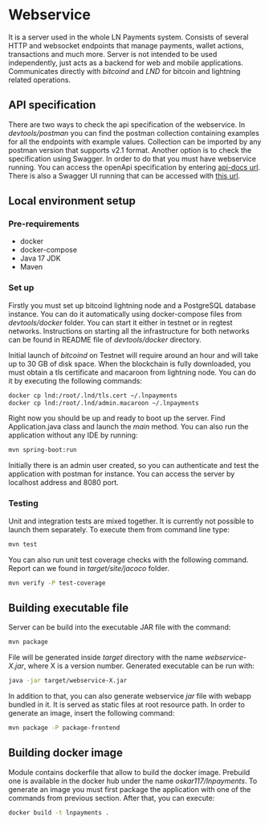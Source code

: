 # Webservice

It is a server used in the whole LN Payments system. Consists of several HTTP and websocket endpoints that manage
payments, wallet actions, transactions and much more. Server is not intended to be used independently, just acts as a
backend for web and mobile applications. Communicates directly with _bitcoind_ and _LND_ for bitcoin and lightning 
related operations.

## API specification

There are two ways to check the api specification of the webservice. In _devtools/postman_ you can find the
postman collection containing examples for all the endpoints with example values. Collection can be imported by 
any postman version that supports v2.1 format. Another option is to check the specification using Swagger. In order
to do that you must have webservice running. You can access the openApi specification by entering
[api-docs url](http://localhost:8080/v2/api-docs). There is also a Swagger UI running that can be accessed
with [this url](http://localhost:8080/swagger-ui/index.html).

## Local environment setup

### Pre-requirements
* docker
* docker-compose
* Java 17 JDK
* Maven

### Set up

Firstly you must set up bitcoind lightning node and a PostgreSQL database instance. You can do it automatically 
using docker-compose files from _devtools/docker_ folder. You can start it either in testnet or in regtest networks.
Instructions on starting all the infrastructure for both networks can be found in README file of _devtools/docker_
directory.
 
Initial launch of _bitcoind_ on Testnet will require around an hour and will take up to 30 GB of disk space. When
the blockchain is fully downloaded, you must obtain a tls certificate and macaroon from lightning node. You can do it by
executing the following commands:
```bash
docker cp lnd:/root/.lnd/tls.cert ~/.lnpayments
docker cp lnd:/root/.lnd/admin.macaroon ~/.lnpayments
```

Right now you should be up and ready to boot up the server. Find Application.java class and launch the _main_ method. You can also run the application without any IDE by running:
```bash
mvn spring-boot:run
```
Initially there is an admin user created, so you can authenticate and test the application with postman for instance.
You can access the server by localhost address and 8080 port.

### Testing

Unit and integration tests are mixed together. It is currently not possible to launch them separately. To execute them
from command line type:
```bash
mvn test
```

You can also run unit test coverage checks with the following command. Report can we found in _target/site/jacoco_
folder.
```bash
mvn verify -P test-coverage
```

## Building executable file

Server can be build into the executable JAR file with the command:
```bash
mvn package
```
File will be generated inside _target_ directory with the name _webservice-X.jar_, where X is a version number. 
Generated executable can be run with:
```bash
java -jar target/webservice-X.jar
```
In addition to that, you can also generate webservice _jar_ file with webapp bundled in it. It is served as static 
files at root resource path. In order to generate an image, insert the following command:
```bash
mvn package -P package-frontend
```

## Building docker image

Module contains dockerfile that allow to build the docker image. Prebuild one is available in the docker hub under
the name _oskar117/lnpayments_. To generate an image you must first package the application with one of the commands
from previous section. After that, you can execute:
```bash
docker build -t lnpayments .
```
